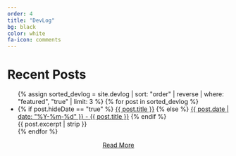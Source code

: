 ```yaml
---
order: 4
title: "DevLog"
bg: black
color: white
fa-icon: comments
---
```

# Recent Posts

<div>
<ul>
  {% assign sorted_devlog = site.devlog | sort: "order" | reverse | where: "featured", "true" | limit: 3 %}
  {% for post in sorted_devlog %}
    <li>
      {% if post.hideDate == "true" %}
        <a href="{{ post.url }}">{{ post.title }}</a>
      {% else %}        
        <a href="{{ post.url }}">{{ post.date | date: "%Y-%m-%d" }} - {{ post.title }}</a>
      {% endif %}        
      <br>{{ post.excerpt | strip }}
    </li>
  {% endfor %}
</ul>
</div>

<div style="text-align: center;">
  <a href="devlog.html">Read More</a>
</div>
